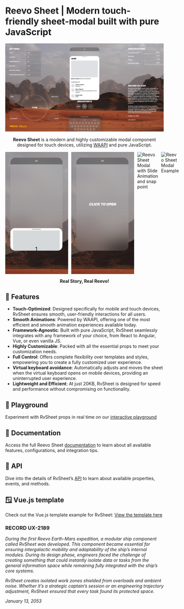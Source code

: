 # Reevo Sheet | Modern touch-friendly sheet-modal built with pure JavaScript

<img alt="Reevo Sheet Modal - Modern bottom sheet modal component" src="./media/img.png" />

<p style="text-align: center">
  <strong>Reevo Sheet</strong> is a modern and highly customizable modal component designed for touch devices, utilizing <a href="https://developer.mozilla.org/en-US/docs/Web/API/Web_Animations_API" target="_blank">WAAPI</a> and pure JavaScript.
</p>

<div style="display: flex; gap: 10px; max-width: 100%">
  <img src="./media/scroll.gif" alt="Reevo Sheet Modal with scrollable content" style="width: 200px; height: auto;">
  <img src="./media/fit-content.gif" alt="Reevo Sheet Modal with Fit Content Feature" style="width: 200px; height: auto;">
  <img src="./media/slide.gif" alt="Reevo Sheet Modal with Slide Animation and snap point" style="width: 200px; height: auto;">
  <img src="./media/rv-sheet-1.gif" alt="Reevo Sheet Modal Example" style="width: 200px; height: auto;">
</div>

<p style="text-align: center; display: flex; justify-content: center;">
  <strong>Real Story, Real Reevo!</strong>
</p>

## 🚀 Features
- **Touch-Optimized**: Designed specifically for mobile and touch devices, RvSheet ensures smooth, user-friendly interactions for all users.
- **Smooth Animations**: Powered by WAAPI, offering one of the most efficient and smooth animation experiences available today.
- **Framework-Agnostic**: Built with pure JavaScript, RvSheet seamlessly integrates with any framework of your choice, from React to Angular, Vue, or even vanilla JS.
- **Highly Customizable**: Packed with all the essential props to meet your customization needs.
- **Full Control**: Offers complete flexibility over templates and styles, empowering you to create a fully customized user experience.
- **Virtual keyboard avoidance**: Automatically adjusts and moves the sheet when the virtual keyboard opens on mobile devices, providing an uninterrupted user experience.
- **Lightweight and Efficient**: At just 20KB, RvSheet is designed for speed and performance without compromising on functionality.

## 🛝 Playground

Experiment with RvSheet props in real time on our [interactive playground](https://reevo.design/modules/sheet)

## 📄 Documentation

Access the full Reevo Sheet [documentation](https://reevo.design/docs/sheet) to learn about all available features, configurations, and integration tips.

## 📄 API

Dive into the details of RvSheet’s [API](https://reevo.design/docs/sheet/api) to learn about available properties, events, and methods.

## 🪟 Vue.js template

Check out the Vue.js template example for RvSheet:
[View the template here](https://github.com/reevo-design/rv-sheet-vue-template)

### RECORD UX-2189

_During the first Reevo Earth-Mars expedition, a modular ship component called RvSheet was developed. This component became essential for ensuring intergalactic mobility and adaptability of the ship’s internal modules. During its design phase, engineers faced the challenge of creating something that could instantly isolate data or tasks from the general information space while remaining fully integrated with the ship’s core systems._

_RvSheet creates isolated work zones shielded from overloads and ambient noise. Whether it’s a strategic captain’s session or an engineering trajectory adjustment, RvSheet ensured that every task found its protected space._

_January 13, 2053_
